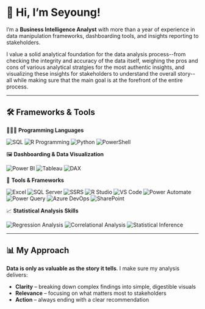 # 👋 Hi, I’m Seyoung!

I’m a **Business Intelligence Analyst** with more than a year of experience in data manipulation frameworks, dashboarding tools, and insights reporting to stakeholders.

I value a solid analytical foundation for the data analysis process--from checking the integrity and accuracy of the data itself, weighing the pros and cons of various analytical stratgies for the most authentic insights, and visualizing these insights for stakeholders to understand the overall story-- all while making sure that the main goal is at the forefront of the entire process.

---

## 🛠 Frameworks & Tools

👩🏻‍💻 **Programming Languages**  
<p>
  <img src="https://img.shields.io/badge/SQL-4479A1?style=for-the-badge&logo=Microsoft%20SQL%20Server&logoColor=white" alt="SQL"/>
  <img src="https://img.shields.io/badge/R-276DC3?style=for-the-badge&logo=r&logoColor=white" alt="R Programming"/>
  <img src="https://img.shields.io/badge/Python-3776AB?style=for-the-badge&logo=python&logoColor=white" alt="Python"/>
  <img src="https://img.shields.io/badge/PowerShell-012456?style=for-the-badge&logo=powershell&logoColor=white" alt="PowerShell"/>
</p>

🖼️ **Dashboarding & Data Visualization**

<p>
  <img src="https://img.shields.io/badge/Power%20BI-F2C811?style=for-the-badge&logo=power-bi&logoColor=black" alt="Power BI"/>
  <img src="https://img.shields.io/badge/Tableau-E97627?style=for-the-badge&logo=tableau&logoColor=white" alt="Tableau"/>
  <img src="https://img.shields.io/badge/DAX-001E6C?style=for-the-badge&logo=power-bi&logoColor=white" alt="DAX"/>
</p>

📝 **Tools & Frameworks**

<p>
  <img src="https://img.shields.io/badge/Excel-217346?style=for-the-badge&logo=microsoft-excel&logoColor=white" alt="Excel"/>
  <img src="https://img.shields.io/badge/SQL%20Server-CC2927?style=for-the-badge&logo=microsoft-sql-server&logoColor=white" alt="SQL Server"/>
  <img src="https://img.shields.io/badge/SSRS-264478?style=for-the-badge&logo=microsoft%20sql%20server&logoColor=white" alt="SSRS"/>
  <img src="https://img.shields.io/badge/R%20Studio-276DC3?style=for-the-badge&logo=r&logoColor=white" alt="R Studio"/>
  <img src="https://img.shields.io/badge/VS%20Code-007ACC?style=for-the-badge&logo=visual-studio-code&logoColor=white" alt="VS Code"/>
  <img src="https://img.shields.io/badge/Power%20Automate-094AB2?style=for-the-badge&logo=microsoft-power-automate&logoColor=white" alt="Power Automate"/>
  <img src="https://img.shields.io/badge/Power%20Query-0099E5?style=for-the-badge&logo=microsoft-powerquery&logoColor=white" alt="Power Query"/>
  <img src="https://img.shields.io/badge/Azure%20DevOps-0078D7?style=for-the-badge&logo=microsoft-azure-devops&logoColor=white" alt="Azure DevOps"/>
  <img src="https://img.shields.io/badge/SharePoint-0078D7?style=for-the-badge&logo=microsoft-sharepoint&logoColor=white" alt="SharePoint"/>
</p>

📈 **Statistical Analysis Skills**

<p>
  <img src="https://img.shields.io/badge/Regression%20Analysis-FF6F61?style=for-the-badge" alt="Regression Analysis"/>
  <img src="https://img.shields.io/badge/Correlational%20Analysis-20B2AA?style=for-the-badge" alt="Correlational Analysis"/>
  <img src="https://img.shields.io/badge/Statistical%20Inference-FF8C00?style=for-the-badge" alt="Statistical Inference"/>
</p>


---

## 📊 My Approach  
**Data is only as valuable as the story it tells**. I make sure my analysis delivers:
- **Clarity** – breaking down complex findings into simple, digestible visuals  
- **Relevance** – focusing on what matters most to stakeholders  
- **Action** – always ending with a clear recommendation  

